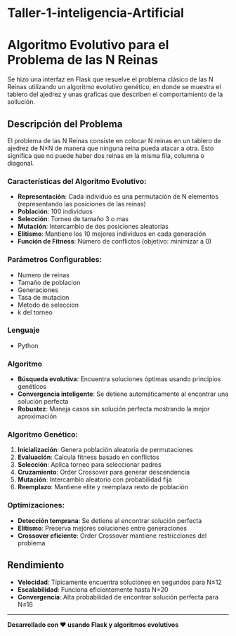 # Taller-1-inteligencia-Artificial

# Algoritmo Evolutivo para el Problema de las N Reinas

Se hizo una interfaz en Flask que resuelve el problema clásico de las N Reinas utilizando un algoritmo evolutivo genético, en donde se muestra el tablero del ajedrez y unas graficas que describen el comportamiento de la sollución.

## Descripción del Problema

El problema de las N Reinas consiste en colocar N reinas en un tablero de ajedrez de N×N de manera que ninguna reina pueda atacar a otra. Esto significa que no puede haber dos reinas en la misma fila, columna o diagonal.

### Características del Algoritmo Evolutivo:
- **Representación**: Cada individuo es una permutación de N elementos (representando las posiciones de las reinas)
- **Población**: 100 individuos
- **Selección**: Torneo de tamaño 3 o mas
- **Mutación**: Intercambio de dos posiciones aleatorias 
- **Elitismo**: Mantiene los 10 mejores individuos en cada generación
- **Función de Fitness**: Número de conflictos (objetivo: minimizar a 0)

### Parámetros Configurables:
  - Numero de reinas
  - Tamaño de poblacion
  - Generaciones
  - Tasa de mutacion
  - Metodo de seleccion
  - k del torneo 

### Lenguaje
- Python 

### Algoritmo
- **Búsqueda evolutiva**: Encuentra soluciones óptimas usando principios genéticos
- **Convergencia inteligente**: Se detiene automáticamente al encontrar una solución perfecta
- **Robustez**: Maneja casos sin solución perfecta mostrando la mejor aproximación

### Algoritmo Genético:
1. **Inicialización**: Genera población aleatoria de permutaciones
2. **Evaluación**: Calcula fitness basado en conflictos
3. **Selección**: Aplica torneo para seleccionar padres
4. **Cruzamiento**: Order Crossover para generar descendencia
5. **Mutación**: Intercambio aleatorio con probabilidad fija
6. **Reemplazo**: Mantiene elite y reemplaza resto de población

### Optimizaciones:
- **Detección temprana**: Se detiene al encontrar solución perfecta
- **Elitismo**: Preserva mejores soluciones entre generaciones
- **Crossover eficiente**: Order Crossover mantiene restricciones del problema

## Rendimiento
- **Velocidad**: Típicamente encuentra soluciones en segundos para N≤12
- **Escalabilidad**: Funciona eficientemente hasta N=20
- **Convergencia**: Alta probabilidad de encontrar solución perfecta para N≤16

---

**Desarrollado con ❤️ usando Flask y algoritmos evolutivos**

